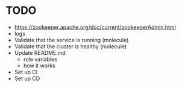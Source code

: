 TODO
====
- https://zookeeper.apache.org/doc/current/zookeeperAdmin.html
- logs
- Validate that the service is running (molecule)
- Validate that the cluster is healthy (molecule)
- Update README.md
   - role variables
   - how it works
- Set up CI
- Set up CD
